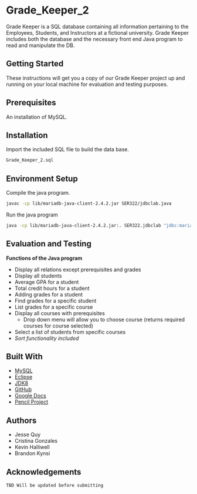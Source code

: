 # Grade_Keeper_2

Grade Keeper is a SQL database containing all information pertaining to the Employees, Students, and Instructors
at a fictional university. Grade Keeper includes both the database and the necessary front end Java program to read 
and manipulate the DB.

## Getting Started

These instructions will get you a copy of our Grade Keeper project up and running on your local machine for evaluation
and testing purposes. 

## Prerequisites

An installation of MySQL.

## Installation

Import the included SQL file to build the data base.

```bash
Grade_Keeper_2.sql

```

## Environment Setup

Compile the java program.

```bash
javac -cp lib/mariadb-java-client-2.4.2.jar SER322/jdbclab.java
```

Run the java program
```bash
java -cp lib/mariadb-java-client-2.4.2.jar:. SER322.jdbclab "jdbc:mariadb://localhost:3306/JDBClab1??autoReconnect=true&&useSSL=false" root SER322 org.mariadb.jdbc.Driver query1
```

## Evaluation and Testing

**Functions of the Java program**

* Display all relations except prerequisites and grades
* Display all students
* Average GPA for a student
* Total credit hours for a student
* Adding grades for a student
* Find grades for a specific student
* List grades for a specific course
* Display all courses with prerequisites
  - Drop down menu will allow you to choose course (returns required courses for course selected)
* Select a list of students from specific courses
* _Sort functionality included_

## Built With

* [MySQL](https://mysql.com)
* [Eclipse](https://www.eclipse.org/ide/)
* [JDK8](https://www.oracle.com/technetwork/java/javase/overview/index.html)
* [GitHub](https://github.com)
* [Google Docs](https://www.google.com/docs/about/)
* [Pencil Project](https://pencil.evolvus.vn)

## Authors

* Jesse Quy
* Cristina Gonzales
* Kevin Halliwell
* Brandon Kynsi

## Acknowledgements

```
TBD Will be updated before submitting
```
